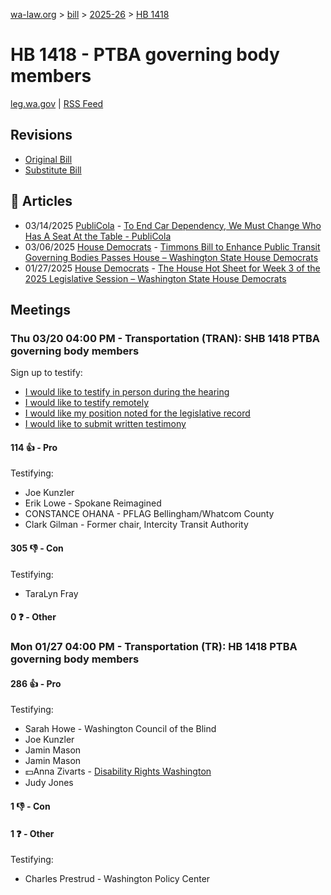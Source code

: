 [wa-law.org](/) > [bill](/bill/) > [2025-26](/bill/2025-26/) > [HB 1418](/bill/2025-26/hb/1418/)

# HB 1418 - PTBA governing body members
[leg.wa.gov](https://app.leg.wa.gov/billsummary?BillNumber=1418&Year=2025&Initiative=false) | [RSS Feed](./rss.xml)

## Revisions
* [Original Bill](1/)
* [Substitute Bill](S/)

## 📰 Articles
* 03/14/2025 [PubliCola](/org/publicola/) - [To End Car Dependency, We Must Change Who Has A Seat At the Table - PubliCola](https://publicola.com/2025/03/14/to-end-car-dependency-we-must-change-who-has-a-seat-at-the-table/#:~:text=HB%201418)
* 03/06/2025 [House Democrats](/org/house_democrats/) - [Timmons Bill to Enhance Public Transit Governing Bodies Passes House – Washington State House Democrats](https://housedemocrats.wa.gov/blog/2025/03/06/timmons-bill-to-enhance-public-transit-governing-bodies-passes-house/#:~:text=House%20Bill%201418)
* 01/27/2025 [House Democrats](/org/house_democrats/) - [The House Hot Sheet for Week 3 of the 2025 Legislative Session – Washington State House Democrats](https://housedemocrats.wa.gov/blog/2025/01/27/the-house-hot-sheet-for-week-3-of-the-2025-legislative-session/#:~:text=HB%201418)

## Meetings
### Thu 03/20 04:00 PM - Transportation (TRAN): SHB 1418 PTBA governing body members
Sign up to testify:
* [I would like to testify in person during the hearing](https://app.leg.wa.gov/csi/Testifier/Add?chamber=House&mId=33053&aId=165939&caId=26588&tId=1)
* [I would like to testify remotely](https://app.leg.wa.gov/csi/Testifier/Add?chamber=House&mId=33053&aId=165939&caId=26588&tId=2)
* [I would like my position noted for the legislative record](https://app.leg.wa.gov/csi/Testifier/Add?chamber=House&mId=33053&aId=165939&caId=26588&tId=3)
* [I would like to submit written testimony](https://app.leg.wa.gov/csi/Testifier/Add?chamber=House&mId=33053&aId=165939&caId=26588&tId=4)

#### 114 👍 - Pro
Testifying:
* Joe Kunzler
* Erik Lowe - Spokane Reimagined
* CONSTANCE OHANA - PFLAG Bellingham/Whatcom County
* Clark Gilman - Former chair, Intercity Transit Authority

#### 305 👎 - Con
Testifying:
* TaraLyn Fray

#### 0 ❓ - Other

### Mon 01/27 04:00 PM - Transportation (TR): HB 1418 PTBA governing body members
#### 286 👍 - Pro
Testifying:
* Sarah Howe - Washington Council of the Blind
* Joe Kunzler
* Jamin Mason
* Jamin Mason
* 💵Anna Zivarts - [Disability Rights Washington](/org/disability_rights_washington/)
* Judy Jones

#### 1 👎 - Con

#### 1 ❓ - Other
Testifying:
* Charles Prestrud - Washington Policy Center
